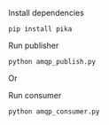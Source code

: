 Install dependencies
```
pip install pika
```

Run publisher
```
python amqp_publish.py
```

Or

Run consumer
```
python amqp_consumer.py
```
